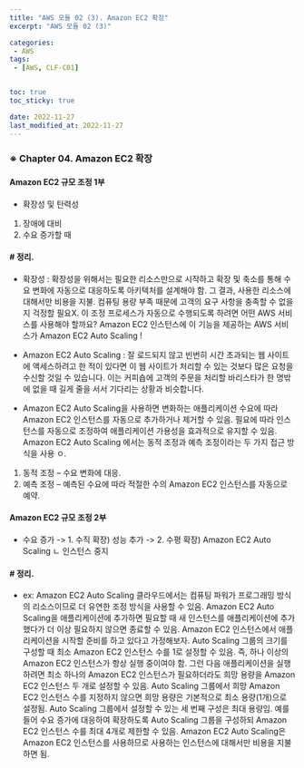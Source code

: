 ```yaml
---
title: "AWS 모듈 02 (3). Amazon EC2 확장"
excerpt: "AWS 모듈 02 (3)"

categories:
 - AWS
tags:
 - [AWS, CLF-C01]


toc: true
toc_sticky: true

date: 2022-11-27
last_modified_at: 2022-11-27
---
```


<!-- outline-start -->





### ※ Chapter 04. Amazon EC2 확장



#### Amazon EC2 규모 조정 1부

- 확장성 및 탄력성
 1) 장애에 대비
 2) 수요 증가할 때



#### # 정리.

- 확장성
 : 확장성을 위해서는 필요한 리소스만으로 시작하고 확장 및 축소를 통해 수요 변화에 자동으로 대응하도록 아키텍처를 설계해야 함. 그 결과, 사용한 리소스에 대해서만 비용을 지불. 컴퓨팅 용량 부족 때문에 고객의 요구 사항을 충족할 수 없을지 걱정할 필요X.
이 조정 프로세스가 자동으로 수행되도록 하려면 어떤 AWS 서비스를 사용해야 할까요? Amazon EC2 인스턴스에 이 기능을 제공하는 AWS 서비스가 Amazon EC2 Auto Scaling !



- Amazon EC2 Auto Scaling
 : 잘 로드되지 않고 빈번히 시간 초과되는 웹 사이트에 액세스하려고 한 적이 있다면 이 웹 사이트가 처리할 수 있는 것보다 많은 요청을 수신할 것일 수 있습니다. 이는 커피숍에 고객의 주문을 처리할 바리스타가 한 명밖에 없을 때 길게 줄을 서서 기다리는 상황과 비슷합니다.



- Amazon EC2 Auto Scaling을 사용하면 변화하는 애플리케이션 수요에 따라 Amazon EC2 인스턴스를 자동으로 추가하거나 제거할 수 있음. 필요에 따라 인스턴스를 자동으로 조정하여 애플리케이션 가용성을 효과적으로 유지할 수 있음. Amazon EC2 Auto Scaling 에서는 동적 조정과 예측 조정이라는 두 가지 접근 방식을 사용 ㅇ.
 1) 동적 조정 – 수요 변화에 대응.
 2) 예측 조정 – 예측된 수요에 따라 적절한 수의 Amazon EC2 인스턴스를 자동으로 예약.





#### Amazon EC2 규모 조정 2부

- 수요 증가
 -> 1. 수직 확장) 성능 추가
 -> 2. 수평 확장) Amazon EC2 Auto Scaling
       ㄴ 인스턴스 중지



#### # 정리.

- ex: Amazon EC2 Auto Scaling
클라우드에서는 컴퓨팅 파워가 프로그래밍 방식의 리소스이므로 더 유연한 조정 방식을 사용할 수 있음. Amazon EC2 Auto Scaling을 애플리케이션에 추가하면 필요할 때 새 인스턴스를 애플리케이션에 추가했다가 더 이상 필요하지 않으면 종료할 수 있음. Amazon EC2 인스턴스에서 애플리케이션을 시작할 준비를 하고 있다고 가정해보자. Auto Scaling 그룹의 크기를 구성할 때 최소 Amazon EC2 인스턴스 수를 1로 설정할 수 있음. 즉, 하나 이상의 Amazon EC2 인스턴스가 항상 실행 중이여야 함. 그런 다음 애플리케이션을 실행하려면 최소 하나의 Amazon EC2 인스턴스가 필요하더라도 희망 용량을 Amazon EC2 인스턴스 두 개로 설정할 수 있음. Auto Scaling 그룹에서 희망 Amazon EC2 인스턴스 수를 지정하지 않으면 희망 용량은 기본적으로 최소 용량(1개)으로 설정됨. Auto Scaling 그룹에서 설정할 수 있는 세 번째 구성은 최대 용량임. 예를 들어 수요 증가에 대응하여 확장하도록 Auto Scaling 그룹을 구성하되 Amazon EC2 인스턴스 수를 최대 4개로 제한할 수 있음. Amazon EC2 Auto Scaling은 Amazon EC2 인스턴스를 사용하므로 사용하는 인스턴스에 대해서만 비용을 지불하면 됨. 



